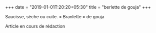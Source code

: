 +++
date = "2019-01-01T:20:20+05:30"
title = "berlette de gouja"
+++

Saucisse, sèche ou cuite. « Branlette » de gouja
<!--more-->
Article en cours de rédaction

>
